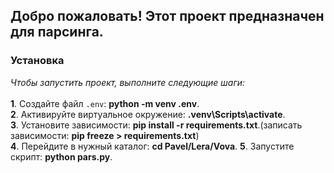 ## Добро пожаловать! Этот проект предназначен для парсинга.

### Установка

*Чтобы запустить проект, выполните следующие шаги:*<br><br>
**1**. Создайте файл `.env`:  **python -m venv .env**.<br>
**2**. Активируйте виртуальное окружение: **.venv\Scripts\activate**.<br>
**3**. Установите зависимости: **pip install -r requirements.txt**.(записать зависимости: **pip freeze > requirements.txt**)<br>
**4**. Перейдите в нужный каталог: **cd Pavel/Lera/Vova**.
**5**. Запустите скрипт: **python pars.py**.<br>
